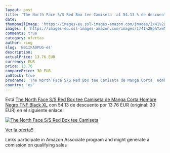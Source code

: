 ```yaml
---
layout: post
title: 'The North Face S/S Red Box tee Camiseta  al 54.13 % de descuento'
date: 
thumbnailImage: 'https://images-eu.ssl-images-amazon.com/images/I/41%2BphYxwMDL._SL200_.jpg'
images: [ 'https://images-eu.ssl-images-amazon.com/images/I/41%2BphYxwMDL._SL200_.jpg' ]
comments: true
category: ofertas
author: ring
slug: 'B01IFA0PUG-es'
description:
actualPrice: 13.76 EUR
currency: EUR
price: 13.76
comparePrice: 30 EUR
inStock: true
prodname: 'The North Face S/S Red Box tee Camiseta de Manga Corta  Hombre  Negro  TNF Black   XL'
country: 'es'
---
```


Está [The North Face S/S Red Box tee Camiseta de Manga Corta  Hombre  Negro  TNF Black   XL](https://www.amazon.es/dp/B01IFA0PUG/?tag=tolees-21) con 54.13 de descuento por 13.76 EUR (original: 30 EUR) en el siguiente enlace!

[![The North Face S/S Red Box tee Camiseta ](https://images-eu.ssl-images-amazon.com/images/I/41%2BphYxwMDL._SL200_.jpg)](https://www.amazon.es/dp/B01IFA0PUG/?tag=tolees-21)

[Ver la oferta!!](https://www.amazon.es/dp/B01IFA0PUG/?tag=tolees-21)

Links participate in Amazon Associate program and might generate a comission on qualifying sales


